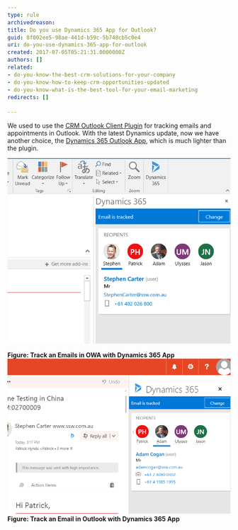 ```yaml
---
type: rule
archivedreason: 
title: Do you use Dynamics 365 App for Outlook?
guid: 8f002ee5-98ae-441d-b59c-5b748cb5c0e4
uri: do-you-use-dynamics-365-app-for-outlook
created: 2017-07-05T05:21:31.0000000Z
authors: []
related:
- do-you-know-the-best-crm-solutions-for-your-company
- do-you-know-how-to-keep-crm-opportunities-updated
- do-you-know-what-is-the-best-tool-for-your-email-marketing
redirects: []

---
```


We used to use the [CRM Outlook Client Plugin](https://www.microsoft.com/en-US/download/details.aspx?id=50370) for tracking emails and appointments in Outlook. With the latest Dynamics update, now we have another choice, the [Dynamics 365 Outlook App](https://www.microsoft.com/en-US/dynamics/crm-customer-center/dynamics-365-app-for-outlook-user-s-guide.aspx), which is much lighter than the plugin.

<!--endintro-->
![](track-email-in-outlook.png)


 **Figure: Track an Emails in OWA with Dynamics 365 App** ![](track-email-in-owa.png) **Figure: Track an Email in Outlook with Dynamics 365 App**
